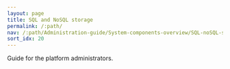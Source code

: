 ```yaml
---
layout: page
title: SQL and NoSQL storage
permalink: /:path/
nav: /:path/Administration-guide/System-components-overview/SQL-noSQL-storage
sort_idx: 20
---
```


Guide for the platform administrators.